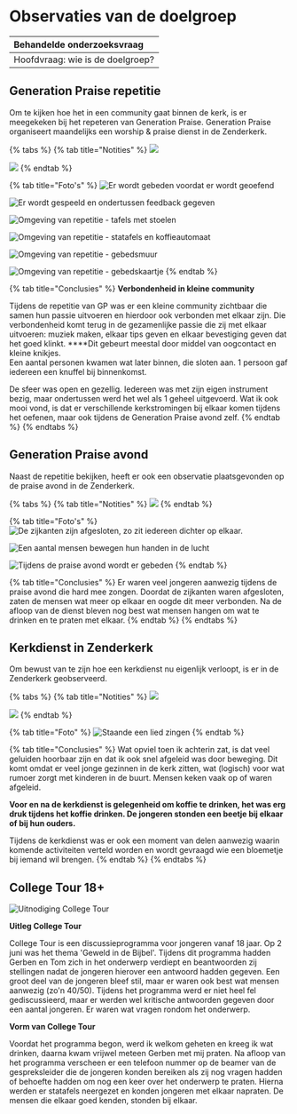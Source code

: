 # Observaties van de doelgroep

| Behandelde onderzoeksvraag |
| :--- |
| Hoofdvraag: wie is de doelgroep? |

## Generation Praise repetitie

Om te kijken hoe het in een community gaat binnen de kerk, is er meegekeken bij het repeteren van Generation Praise. Generation Praise organiseert maandelijks een worship & praise dienst in de Zenderkerk.

{% tabs %}
{% tab title="Notities" %}
![](../.gitbook/assets/img_2548.JPG)

![](../.gitbook/assets/img_2549.JPG)
{% endtab %}

{% tab title="Foto\'s" %}
![Er wordt gebeden voordat er wordt geoefend](../.gitbook/assets/img_2449.jpg)

![Er wordt gespeeld en ondertussen feedback gegeven](../.gitbook/assets/img_2454.jpg)

![Omgeving van repetitie - tafels met stoelen](../.gitbook/assets/img_2457.JPG)

![Omgeving van repetitie - statafels en koffieautomaat](../.gitbook/assets/img_2458.JPG)

![Omgeving van repetitie - gebedsmuur](../.gitbook/assets/img_2460.JPG)

![Omgeving van repetitie - gebedskaartje](../.gitbook/assets/img_2461.jpg)
{% endtab %}

{% tab title="Conclusies" %}
**Verbondenheid in kleine community**

Tijdens de repetitie van GP was er een kleine community zichtbaar die samen hun passie uitvoeren en hierdoor ook verbonden met elkaar zijn. Die verbondenheid komt terug in de gezamenlijke passie die zij met elkaar uitvoeren: muziek maken, elkaar tips geven en elkaar bevestiging geven dat het goed klinkt. ****Dit gebeurt meestal door middel van oogcontact en kleine knikjes.  
Een aantal personen kwamen wat later binnen, die sloten aan. 1 persoon gaf iedereen een knuffel bij binnenkomst. 

De sfeer was open en gezellig. Iedereen was met zijn eigen instrument bezig, maar ondertussen werd het wel als 1 geheel uitgevoerd. Wat ik ook mooi vond, is dat er verschillende kerkstromingen bij elkaar komen tijdens het oefenen, maar ook tijdens de Generation Praise avond zelf.
{% endtab %}
{% endtabs %}

## Generation Praise avond

Naast de repetitie bekijken, heeft er ook een observatie plaatsgevonden op de praise avond in de Zenderkerk.

{% tabs %}
{% tab title="Notities" %}
![](../.gitbook/assets/img_2552.JPG)
{% endtab %}

{% tab title="Foto\'s" %}
![De zijkanten zijn afgesloten, zo zit iedereen dichter op elkaar.](../.gitbook/assets/img_2471.JPG)

![Een aantal mensen bewegen hun handen in de lucht](../.gitbook/assets/img_2477.JPG)

![Tijdens de praise avond wordt er gebeden](../.gitbook/assets/img_2478.jpg)
{% endtab %}

{% tab title="Conclusies" %}
Er waren veel jongeren aanwezig tijdens de praise avond die hard mee zongen. Doordat de zijkanten waren afgesloten, zaten de mensen wat meer op elkaar en oogde dit meer verbonden. Na de afloop van de dienst bleven nog best wat mensen hangen om wat te drinken en te praten met elkaar.
{% endtab %}
{% endtabs %}

## Kerkdienst in Zenderkerk

Om bewust van te zijn hoe een kerkdienst nu eigenlijk verloopt, is er in de Zenderkerk geobserveerd.

{% tabs %}
{% tab title="Notities" %}
![](../.gitbook/assets/img_2550.JPG)

![](../.gitbook/assets/img_2551.JPG)
{% endtab %}

{% tab title="Foto" %}
![Staande een lied zingen](../.gitbook/assets/img_2464.JPG)
{% endtab %}

{% tab title="Conclusies" %}
Wat opviel toen ik achterin zat, is dat veel geluiden hoorbaar zijn en dat ik ook snel afgeleid was door beweging. Dit komt omdat er veel jonge gezinnen in de kerk zitten, wat \(logisch\) voor wat rumoer zorgt met kinderen in de buurt. Mensen keken vaak op of waren afgeleid.

**Voor en na de kerkdienst is gelegenheid om koffie te drinken, het was erg druk tijdens het koffie drinken. De jongeren stonden een beetje bij elkaar of bij hun ouders.**

Tijdens de kerkdienst was er ook een moment van delen aanwezig waarin komende activiteiten verteld worden en wordt gevraagd wie een bloemetje bij iemand wil brengen. 
{% endtab %}
{% endtabs %}

## College Tour 18+

![Uitnodiging College Tour](../.gitbook/assets/college_tour.png)

**Uitleg College Tour**

College Tour is een discussieprogramma voor jongeren vanaf 18 jaar. Op 2 juni was het thema 'Geweld in de Bijbel'. Tijdens dit programma hadden Gerben en Tom zich in het onderwerp verdiept en beantwoorden zij stellingen nadat de jongeren hierover een antwoord hadden gegeven. Een groot deel van de jongeren bleef stil, maar er waren ook best wat mensen aanwezig \(zo'n 40/50\). Tijdens het programma werd er niet heel fel gediscussieerd, maar er werden wel kritische antwoorden gegeven door een aantal jongeren. Er waren wat vragen rondom het onderwerp.

**Vorm van College Tour**

Voordat het programma begon, werd ik welkom geheten en kreeg ik wat drinken, daarna kwam vrijwel meteen Gerben met mij praten. Na afloop van het programma verscheen er een telefoon nummer op de beamer van de gespreksleider die de jongeren konden bereiken als zij nog vragen hadden of behoefte hadden om nog een keer over het onderwerp te praten. Hierna werden er statafels neergezet en konden jongeren met elkaar napraten. De mensen die elkaar goed kenden, stonden bij elkaar. 

